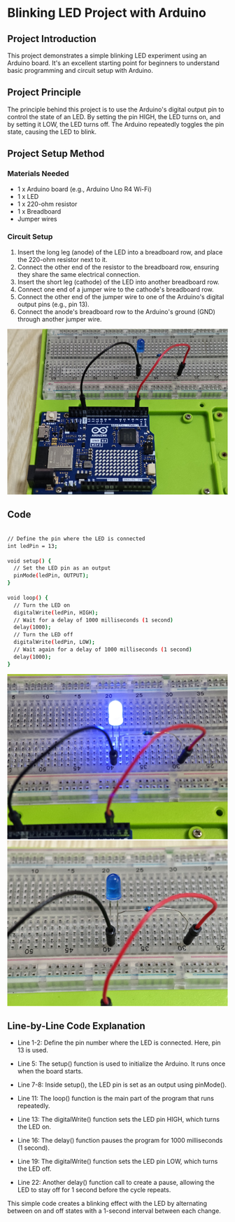 # Blinking LED Project with Arduino

## Project Introduction
This project demonstrates a simple blinking LED experiment using an Arduino board. It's an excellent starting point for beginners to understand basic programming and circuit setup with Arduino.

## Project Principle
The principle behind this project is to use the Arduino's digital output pin to control the state of an LED. By setting the pin HIGH, the LED turns on, and by setting it LOW, the LED turns off. The Arduino repeatedly toggles the pin state, causing the LED to blink.

## Project Setup Method

### Materials Needed
- 1 x Arduino board (e.g., Arduino Uno R4 Wi-Fi)
- 1 x LED
- 1 x 220-ohm resistor
- 1 x Breadboard
- Jumper wires

### Circuit Setup
1. Insert the long leg (anode) of the LED into a breadboard row, and place the 220-ohm resistor next to it.
2. Connect the other end of the resistor to the breadboard row, ensuring they share the same electrical connection.
3. Insert the short leg (cathode) of the LED into another breadboard row.
4. Connect one end of a jumper wire to the cathode's breadboard row.
5. Connect the other end of the jumper wire to one of the Arduino's digital output pins (e.g., pin 13).
6. Connect the anode's breadboard row to the Arduino's ground (GND) through another jumper wire.

![wiringcircuit](../imgs/blinking_led_1.png)

## Code

```bash

// Define the pin where the LED is connected
int ledPin = 13;

void setup() {
  // Set the LED pin as an output
  pinMode(ledPin, OUTPUT);
}

void loop() {
  // Turn the LED on
  digitalWrite(ledPin, HIGH);
  // Wait for a delay of 1000 milliseconds (1 second)
  delay(1000);
  // Turn the LED off
  digitalWrite(ledPin, LOW);
  // Wait again for a delay of 1000 milliseconds (1 second)
  delay(1000);
}
```


![wiringcircuit1](../imgs/blinking_led_2.png)
![wiringcircuit2](../imgs/blinking_led_3.png)

## Line-by-Line Code Explanation
* Line 1-2: Define the pin number where the LED is connected. Here, pin 13 is used.

* Line 5: The setup() function is used to initialize the Arduino. It runs once when the board starts.

* Line 7-8: Inside setup(), the LED pin is set as an output using pinMode().

* Line 11: The loop() function is the main part of the program that runs repeatedly.

* Line 13: The digitalWrite() function sets the LED pin HIGH, which turns the LED on.

* Line 16: The delay() function pauses the program for 1000 milliseconds (1 second).

* Line 19: The digitalWrite() function sets the LED pin LOW, which turns the LED off.

* Line 22: Another delay() function call to create a pause, allowing the LED to stay off for 1 second before the cycle repeats.

This simple code creates a blinking effect with the LED by alternating between on and off states with a 1-second interval between each change.

